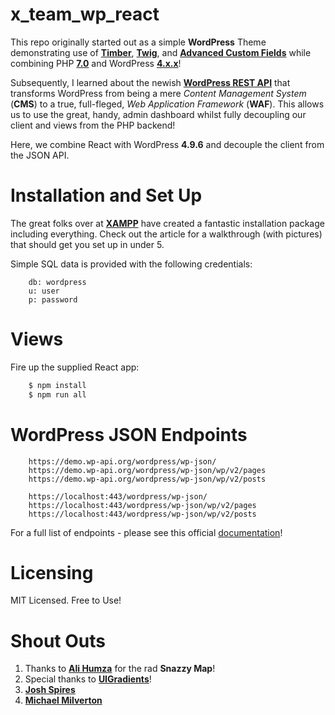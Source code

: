 # x_team_wp_react

This repo originally started out as a simple **WordPress** Theme demonstrating use of <a href="https://www.upstatement.com/timber/">**Timber**</a>, <a href="https://twig.symfony.com/">**Twig**</a>, and <a href="https://www.advancedcustomfields.com/">**Advanced Custom Fields**</a> 
while combining PHP <a href="http://php.net/releases/7_0_0.php">**7.0**</a> and WordPress <a href="">**4.x.x**</a>!

Subsequently, I learned about the newish <a href="https://wordpress.org/news/2016/12/vaughan/">**WordPress REST API**</a> that transforms WordPress from being a mere *Content Management System* (**CMS**) to a true, full-fleged, *Web Application Framework* (**WAF**). This allows us to use the great, handy, admin dashboard whilst fully decoupling our client and views from the PHP backend!

Here, we combine React with WordPress **4.9.6** and decouple the client from the JSON API.

# Installation and Set Up

The great folks over at <a href="http://www.apachefriends.org/xampp-en.html">**XAMPP**</a> have created a fantastic installation package including everything. Check out the article for a walkthrough (with pictures) that should get you set up in under 5.

Simple SQL data is provided with the following credentials:

```
    db: wordpress
    u: user
    p: password
```

# Views

Fire up the supplied React app:

```bash
    $ npm install
    $ npm run all
```

# WordPress JSON Endpoints

```
    https://demo.wp-api.org/wordpress/wp-json/
    https://demo.wp-api.org/wordpress/wp-json/wp/v2/pages
    https://demo.wp-api.org/wordpress/wp-json/wp/v2/posts
```
```
    https://localhost:443/wordpress/wp-json/
    https://localhost:443/wordpress/wp-json/wp/v2/pages
    https://localhost:443/wordpress/wp-json/wp/v2/posts
```

For a full list of endpoints - please see this official <a href="https://developer.wordpress.org/rest-api/reference/#rest-api-developer-endpoint-reference">documentation</a>!

# Licensing

MIT Licensed. Free to Use!

# Shout Outs

1. Thanks to <a href="https://snazzymaps.com/style/43454/black-and-white">**Ali Humza**</a> for the rad **Snazzy Map**! 
2. Special thanks to <a href="https://uigradients.com/#Margo">**UIGradients**</a>!
3. <a href="https://unsplash.com/photos/T7F5fyC8APM">**Josh Spires**</a>
4. <a href="https://unsplash.com/photos/o6a6H1kZCTw">**Michael Milverton**</a>
